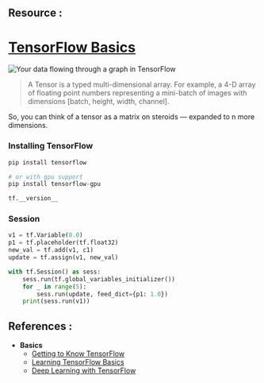 ## Resource : 

# [TensorFlow Basics](https://medium.com/@curiousily/tensorflow-for-hackers-part-i-basics-2c46bc99c930)

![Your data flowing through a graph in TensorFlow](https://miro.medium.com/max/252/1*SmfhKWHXHVEMg8KqNaj-uw.gif)

> A Tensor is a typed multi-dimensional array. For example, a 4-D array of floating point numbers representing a mini-batch of images with dimensions [batch, height, width, channel].

So, you can think of a tensor as a matrix on steroids — expanded to n more dimensions.


### Installing TensorFlow

```python
pip install tensorflow

# or with gpu support
pip install tensorflow-gpu

tf.__version__
```

### Session

```python
v1 = tf.Variable(0.0)
p1 = tf.placeholder(tf.float32)
new_val = tf.add(v1, c1)
update = tf.assign(v1, new_val)

with tf.Session() as sess:
    sess.run(tf.global_variables_initializer())
    for _ in range(5):
        sess.run(update, feed_dict={p1: 1.0})
    print(sess.run(v1))
```





## References :

- **Basics**
    - [Getting to Know TensorFlow](https://hackernoon.com/machine-learning-with-tensorflow-8873fdee2b68#.ehj5202b0)
    - [Learning TensorFlow Basics](http://learningtensorflow.com/lesson2/)
    - [Deep Learning with TensorFlow](https://bigdatauniversity.com/courses/deep-learning-tensorflow/)